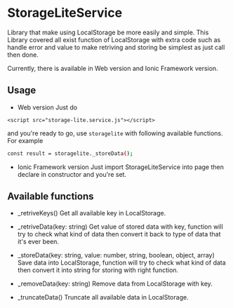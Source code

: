 # StorageLiteService
Library that make using LocalStorage be more easily and simple. This Library covered all exist function of LocalStorage with extra code such as handle error and value to make retriving and storing be simplest as just call then done.

Currently, there is available in Web version and Ionic Framework version.

## Usage
- Web version
Just do 
```
<script src="storage-lite.service.js"></script>
```
and you're ready to go, use `storagelite` with following available functions. For example

```bash
const result = storagelite._storeData();
```

- Ionic Framework version
Just import StorageLiteService into page then declare in constructor and you're set.

## Available functions
- _retriveKeys()
Get all available key in LocalStorage.

- _retriveData(key: string)
Get value of stored data with key, function will try to check what kind of data then convert it back to type of data that it's ever been.

- _storeData(key: string, value: number, string, boolean, object, array<any>)
Save data into LocalStorage, function will try to check what kind of data then convert it into string for storing with right function.

- _removeData(key: string)
Remove data from LocalStorage with key.

- _truncateData()
Truncate all available data in LocalStorage.